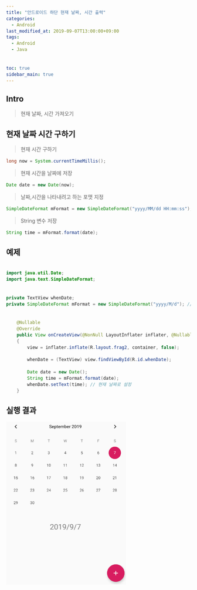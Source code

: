 ```yaml
---
title: "안드로이드 하단 현재 날짜, 시간 출력"
categories: 
  - Android
last_modified_at: 2019-09-07T13:00:00+09:00
tags: 
  - Android
  - Java


toc: true
sidebar_main: true
---
```


## Intro

> 현재 날짜, 시간 가져오기

## 현재 날짜 시간 구하기

> 현재 시간 구하기

```java
long now = System.currentTimeMillis();
```

> 현재 시간을 날짜에 저장

```java
Date date = new Date(now);
```

> 날짜,시간을 나타내려고 하는 포맷 지정

```java
SimpleDateFormat mFormat = new SimpleDateFormat("yyyy/MM/dd HH:mm:ss");
```

> String 변수 저장

```java
String time = mFormat.format(date);
```

## 예제

```java

import java.util.Date;
import java.text.SimpleDateFormat;


private TextView whenDate;
private SimpleDateFormat mFormat = new SimpleDateFormat("yyyy/M/d"); // 날짜 포맷


    @Nullable
    @Override
    public View onCreateView(@NonNull LayoutInflater inflater, @Nullable ViewGroup container, @Nullable Bundle savedInstanceState)
    {
        view = inflater.inflate(R.layout.frag2, container, false);

        whenDate = (TextView) view.findViewById(R.id.whenDate);
      
        Date date = new Date();
        String time = mFormat.format(date);
        whenDate.setText(time); // 현재 날짜로 설정
    }
```


## 실행 결과

![date](https://github.com/lesslate/lesslate.github.io/blob/master/assets/img/Android/date.png?raw=true)